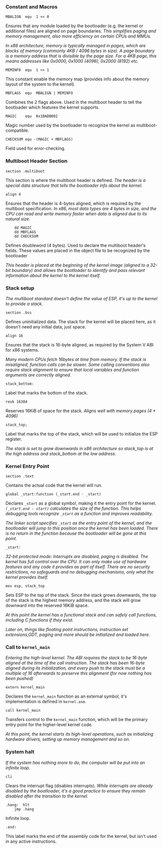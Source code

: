 ### Constant and Macros

    MBALIGN  equ  1 << 0
Ensures that any module loaded by the bootloader (e.g. the kernel or additional files) are aligned on page boundaries. *This simplifies paging and memory management, also more efficiency on certain CPUs and MMUs.*

*In x86 architecture, memory is typically managed in pages, which are blocks of memory (commonly 4KB / 4096 bytes in size). A page boundary is a memory address that is divisible by the page size. For a 4KB page, this means addresses like 0x0000, 0x1000 (4096), 0x2000 (8192) etc.*

    MEMINFO  equ  1 << 1
This constant enable the memory map (provides info about the memory layout of the system to the kernel).

    MBFLAGS  equ  MBALIGN | MEMINFO
Combines the 2 flags above. Used in the multiboot header to tell the bootloader which features the kernel supports.

    MAGIC    equ  0x1BADB002
Magic number used by the bootloader to recognize the kernel as multiboot-compatible.

    CHECKSUM equ -(MAGIC + MBFLAGS)
Field used for error-checking.

### Multiboot Header Section

    section .multiboot
This section is where the multiboot header is defined. *The header is a special data structure that tells the bootloader info about the kernel.*

    align 4
Ensures that the header is 4-bytes aligned, which is required by the multiboot specification. *In x86, most data types are 4 bytes in size, and the CPU can read and write memory faster when data is aligned due to its natural size.*

	    dd MAGIC
	    dd MBFLAGS
	    dd CHECKSUM
Defines doubleword (4 bytes). Used to declare the multiboot header's fields. These values are placed in the object file to be recognized by the bootloader

*This header is placed at the beginning of the kernel image (aligned to a 32-bit boundary) and allows the bootloader to identify and pass relevant information about the kernel to the kernel itself.*

### Stack setup

*The multiboot standard doesn't define the value of ESP, it's up to the kernel to provide a stack.*

    section .bss
Defines uninitialized data. The stack for the kernel will be placed here, as it doesn't need any initial data, just space.

    align 16
Ensures that the stack is 16-byte aligned, as required by the System V ABI for x86 systems.

*Many modern CPUs fetch 16bytes at time from memory. If the stack is misaligned, function calls can be slower. Some calling conventions also require stack alignment to ensure that local variables and function arguments are correctly aligned.*

    stack_bottom:
Label that marks the bottom of the stack.

    resb 16384
Reserves 16KiB of space for the stack. *Aligns well with memory pages (4 * 4096)*

    stack_top;
Label that marks the top of the stack, which will be used to initialize the ESP register.

*The stack is set to grow downwards in x86 architecture so stack_top is at the high address and stack_bottom at the low address.*

### Kernel Entry Point

    section .text
Contains the actual code that the kernel will run.

    global _start:function (_start.end - _start)
Declares `_start` as a global symbol, making it the entry point for the kernel. *`(_start.end - start)` calculates the size of the function. This helps debugging tools recognize `_start` as a function and improves readability.*

*The linker script specifies `_start` as the entry point of the kernel, and the bootloader will jump to this position once the kernel has been loaded. There is no return in the function because the bootloader will be gone at this point.*

    _start:
*32-bit protected mode: Interrupts are disabled, paging is disabled. The kernel has full control over the CPU. It can only make use of hardware features and any code it provides as part of itself. There are no security restrictions, no safeguards and no debugging mechanisms, only what the kernel provides itself.*

    mov esp, stack_top
Sets ESP to the top of the stack. Since the stack grows downwards, the top of the stack is the highest memory address, and the stack will grow downward into the reserved 16KiB space.

*At this point the kernel has a functional stack and can safely call functions, including C functions if they exist.*

*Later on, things like floating point instructions, instruction set extensions,GDT, paging and more should be initialized and loaded here.*

### Call to `kernel_main`

*Entering the high-level kernel. The ABI requires the stack to be 16-byte aligned at the time of the call instruction. The stack has been 16-byte aligned during its initialization, and every push to the stack must be a multiple of 16 afterwards to preserve this alignment (for now nothing has been pushed)*

    extern kernel_main
Declares the `kernel_main` function as an external symbol, it's implementation is defined in `kernel.asm`.

    call kernel_main
Transfers control to the `kernel_main` function, which will be the primary entry point for the higher-level kernel code.

*At this point, the kernel starts its high-level operations, such as initializing hardware drivers, setting up memory management and so on.*

### System halt

*If the system has nothing more to do, the computer will be put into an infinite loop.*

    cli
Clears the interrupt flag (disables interrupts). 
*While interrupts are already disabled by the bootloader, it's a good practice to ensure they remain disabled after the transition to the kernel.*

    .hang:  hlt
        jmp .hang
Infinite loop.

    .end:
This label marks the end of the assembly code for the kernel, but isn't used in any active instructions.